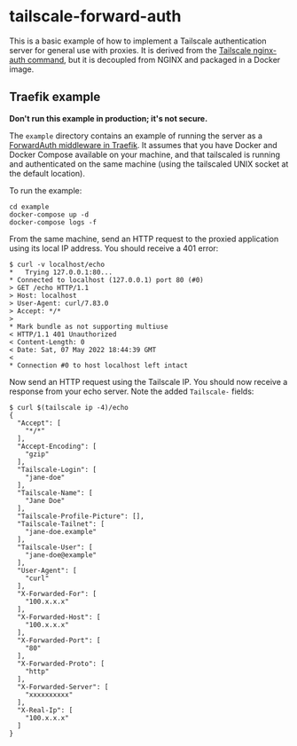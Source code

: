 # tailscale-forward-auth

This is a basic example of how to implement a Tailscale authentication server
for general use with proxies. It is derived from the [Tailscale nginx-auth
command](https://github.com/tailscale/tailscale/blob/741ae9956e674177687062b5499a80db83505076/cmd/nginx-auth/README.md),
but it is decoupled from NGINX and packaged in a Docker image.

## Traefik example

**Don't run this example in production; it's not secure.**

The `example` directory contains an example of running the server as a
[ForwardAuth middleware in
Traefik](https://doc.traefik.io/traefik/middlewares/http/forwardauth/). It
assumes that you have Docker and Docker Compose available on your machine, and
that tailscaled is running and authenticated on the same machine (using the
tailscaled UNIX socket at the default location).

To run the example:

    cd example
    docker-compose up -d
    docker-compose logs -f

From the same machine, send an HTTP request to the proxied application using
its local IP address. You should receive a 401 error:

```
$ curl -v localhost/echo
*   Trying 127.0.0.1:80...
* Connected to localhost (127.0.0.1) port 80 (#0)
> GET /echo HTTP/1.1
> Host: localhost
> User-Agent: curl/7.83.0
> Accept: */*
>
* Mark bundle as not supporting multiuse
< HTTP/1.1 401 Unauthorized
< Content-Length: 0
< Date: Sat, 07 May 2022 18:44:39 GMT
<
* Connection #0 to host localhost left intact
```

Now send an HTTP request using the Tailscale IP. You should now receive
a response from your echo server. Note the added `Tailscale-` fields:

```
$ curl $(tailscale ip -4)/echo
{
  "Accept": [
    "*/*"
  ],
  "Accept-Encoding": [
    "gzip"
  ],
  "Tailscale-Login": [
    "jane-doe"
  ],
  "Tailscale-Name": [
    "Jane Doe"
  ],
  "Tailscale-Profile-Picture": [],
  "Tailscale-Tailnet": [
    "jane-doe.example"
  ],
  "Tailscale-User": [
    "jane-doe@example"
  ],
  "User-Agent": [
    "curl"
  ],
  "X-Forwarded-For": [
    "100.x.x.x"
  ],
  "X-Forwarded-Host": [
    "100.x.x.x"
  ],
  "X-Forwarded-Port": [
    "80"
  ],
  "X-Forwarded-Proto": [
    "http"
  ],
  "X-Forwarded-Server": [
    "xxxxxxxxxx"
  ],
  "X-Real-Ip": [
    "100.x.x.x"
  ]
}
```
